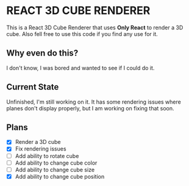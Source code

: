 # REACT 3D CUBE RENDERER

This is a React 3D Cube Renderer that uses **Only React** to render a 3D cube. 
Also fell free to use this code if you find any use for it.
## Why even do this?
I don't know, I was bored and wanted to see if I could do it.
## Current State
Unfinished, I'm still working on it. It has some rendering issues where planes don't display properly, but I am working on fixing that soon.
## Plans
- [x] Render a 3D cube
- [x] Fix rendering issues
- [ ] Add ability to rotate cube
- [ ] Add ability to change cube color
- [ ] Add ability to change cube size
- [x] Add ability to change cube position
